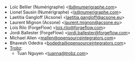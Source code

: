 - Loïc Bellier (Numérigraphe) \<<lb@numerigraphe.com>\>
- Lionel Sausin (Numérigraphe) \<<ls@numerigraphe.com>\>
- Laetitia Gangloff (Acsone) \<<laetitia.gangloff@acsone.eu>\>
- Laurent Mignon (Acsone) \<<laurent.mignon@acsone.eu>\>
- Lois Rilo (ForgeFlow) \<<lois.rilo@forgeflow.com>\>
- Jordi Ballester (ForgeFlow) \<<jordi.ballester@forgeflow.com>\>
- Michael Allen \<<mallen@opensourceintegrators.com>\>
- Bhavesh Odedra \<<bodedra@opensourceintegrators.com>\>
- [Trobz](https://trobz.com):
  - Tuan Nguyen \<<tuanna@trobz.com>\>
